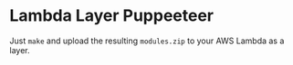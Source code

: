 # Lambda Layer Puppeeteer

Just `make` and upload the resulting `modules.zip` to your AWS Lambda as a layer.
